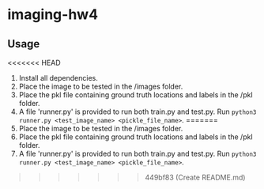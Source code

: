 # imaging-hw4
## Usage
<<<<<<< HEAD
1. Install all dependencies.
2. Place the image to be tested in the /images folder.
3. Place the pkl file containing ground truth locations and labels in the /pkl folder.
4. A file 'runner.py' is provided to run both train.py and test.py. Run `python3 runner.py <test_image_name> <pickle_file_name>`.
=======
1. Place the image to be tested in the /images folder.
2. Place the pkl file containing ground truth locations and labels in the /pkl folder.
3. A file 'runner.py' is provided to run both train.py and test.py. Run `python3 runner.py <test_image_name> <pickle_file_name>`.
>>>>>>> 449bf83 (Create README.md)
